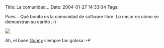 Title: La comunidad...
Date: 2004-01-27 14:33:04
Tags: 

<p>Pues&#8230; Qué bonita es la comunidad de software libre. Lo mejor es cómo se demuestran su cariño ;-)

</p>
<img src="http://web.archive.org/web/20040128181544/http://damog.net/files/gunny.jpg"/><p>

Ah, el buen <a href="http://web.archive.org/web/20040128181544/http://www.gwolf.cx/">Gunny</a> siempre tan golosa :-P </p>

